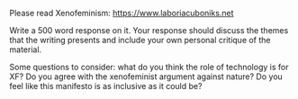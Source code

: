 Please read Xenofeminism: https://www.laboriacuboniks.net

Write a 500 word response on it. Your response should discuss the themes that the writing presents and include your own personal critique of the material.

Some questions to consider: what do you think the role of technology is for XF? Do you agree with the xenofeminist argument against nature? Do you feel like this manifesto is as inclusive as it could be?
